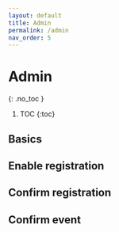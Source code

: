 ```yaml
---
layout: default
title: Admin
permalink: /admin
nav_order: 5
---
```



# Admin
{: .no_toc }

1. TOC
{:toc}

## Basics

## Enable registration
## Confirm registration
## Confirm event